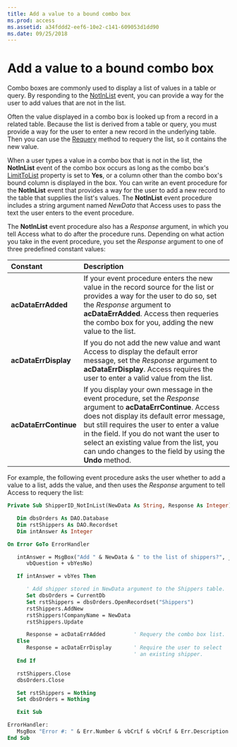 ```yaml
---
title: Add a value to a bound combo box
ms.prod: access
ms.assetid: a34fddd2-eef6-10e2-c141-609053d1dd90
ms.date: 09/25/2018
---
```



# Add a value to a bound combo box

Combo boxes are commonly used to display a list of values in a table or query. By responding to the [NotInList](../../../api/Access.ComboBox.NotInList.md) event, you can provide a way for the user to add values that are not in the list.

Often the value displayed in a combo box is looked up from a record in a related table. Because the list is derived from a table or query, you must provide a way for the user to enter a new record in the underlying table. Then you can use the [Requery](../../../api/Access.ComboBox.Requery.md) method to requery the list, so it contains the new value.

When a user types a value in a combo box that is not in the list, the **NotInList** event of the combo box occurs as long as the combo box's [LimitToList](../../../api/Access.ComboBox.LimitToList.md) property is set to **Yes**, or a column other than the combo box's bound column is displayed in the box. You can write an event procedure for the **NotInList** event that provides a way for the user to add a new record to the table that supplies the list's values. The **NotInList** event procedure includes a string argument named _NewData_ that Access uses to pass the text the user enters to the event procedure.

The **NotInList** event procedure also has a _Response_ argument, in which you tell Access what to do after the procedure runs. Depending on what action you take in the event procedure, you set the _Response_ argument to one of three predefined constant values:


|Constant|Description|
|:-----|:-----|
|**acDataErrAdded**|If your event procedure enters the new value in the record source for the list or provides a way for the user to do so, set the  _Response_ argument to **acDataErrAdded**. Access then requeries the combo box for you, adding the new value to the list.|
|**acDataErrDisplay**|If you do not add the new value and want Access to display the default error message, set the  _Response_ argument to **acDataErrDisplay**. Access requires the user to enter a valid value from the list.|
|**acDataErrContinue**|If you display your own message in the event procedure, set the  _Response_ argument to **acDataErrContinue**. Access does not display its default error message, but still requires the user to enter a value in the field. If you do not want the user to select an existing value from the list, you can undo changes to the field by using the **Undo** method.|

For example, the following event procedure asks the user whether to add a value to a list, adds the value, and then uses the  _Response_ argument to tell Access to requery the list:



```vb
Private Sub ShipperID_NotInList(NewData As String, Response As Integer)

   Dim dbsOrders As DAO.Database
   Dim rstShippers As DAO.Recordset
   Dim intAnswer As Integer

On Error GoTo ErrorHandler

   intAnswer = MsgBox("Add " & NewData & " to the list of shippers?", _
      vbQuestion + vbYesNo)

   If intAnswer = vbYes Then

      ' Add shipper stored in NewData argument to the Shippers table.
      Set dbsOrders = CurrentDb
      Set rstShippers = dbsOrders.OpenRecordset("Shippers")
      rstShippers.AddNew
      rstShippers!CompanyName = NewData
      rstShippers.Update

      Response = acDataErrAdded         ' Requery the combo box list.
   Else
      Response = acDataErrDisplay       ' Require the user to select
                                        ' an existing shipper.
   End If

   rstShippers.Close
   dbsOrders.Close

   Set rstShippers = Nothing
   Set dbsOrders = Nothing

   Exit Sub

ErrorHandler:
   MsgBox "Error #: " & Err.Number & vbCrLf & vbCrLf & Err.Description
End Sub
```


